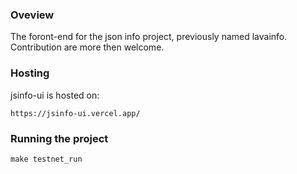 ### Oveview

The foront-end for the json info project, previously named lavainfo.
Contribution are more then welcome.

### Hosting

jsinfo-ui is hosted on:

```
https://jsinfo-ui.vercel.app/
```

### Running the project

```
make testnet_run
```
